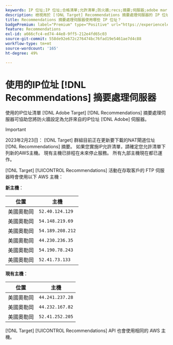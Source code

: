 ```yaml
---
keywords: IP 位址;IP 位址;合格清單;允許清單;防火牆;recs;摘要;伺服器;adobe marketing cloud;recommendations
description: 檢視用於 [!DNL Target] Recommendations 摘要處理伺服器的 IP 位址清單，協助您將防火牆設定為允許來自 Adobe 伺服器的 IP 位址。
title: Recommendations 摘要處理伺服器使用哪些 IP 位址？
badgePremium: label="Premium" type="Positive" url="https://experienceleague.adobe.com/docs/target/using/introduction/intro.html?lang=en#premium newtab=true" tooltip="檢視Target Premium包含的內容。"
feature: Recommendations
exl-id: a666cfc4-ed74-44e8-9ff5-212e4fd65c03
source-git-commit: 558de92e672c276474bc76fad19e5461ae7d4c88
workflow-type: tm+mt
source-wordcount: '165'
ht-degree: 49%

---
```


# 使用的IP位址 [!DNL Recommendations] 摘要處理伺服器

使用的IP位址清單 [!DNL Adobe Target] [!DNL Recommendations] 摘要處理伺服器可協助您將防火牆設定為允許來自的IP位址 [!DNL Adobe] 伺服器。

>[!IMPORTANT]
>
>2023年2月23日： [!DNL Target] 群組目前正在更新要下載的NAT閘道位址 [!DNL Recommendations] 摘要。 如果您實施IP允許清單，請確定您允許清單下列新的AWS主機。 現有主機已排程在未來停止服務。 所有九部主機現在都已運作。

[!DNL Target] [!UICONTROL Recommendations] 活動在存取客戶的 FTP 伺服器時會使用以下 AWS 主機：

**新主機**：

| 位置 | 主機 |
| --- | --- |
| 美國奧勒岡 | `52.40.124.129` |
| 美國奧勒岡 | `54.148.219.69` |
| 美國奧勒岡 | `54.189.208.212` |
| 美國奧勒岡 | `44.230.236.35` |
| 美國奧勒岡 | `54.190.78.243` |
| 美國奧勒岡 | `52.41.73.133` |

**現有主機**：

| 位置 | 主機 |
| --- | --- |
| 美國奧勒岡 | `44.241.237.28` |
| 美國奧勒岡 | `44.232.167.82` |
| 美國奧勒岡 | `52.41.252.205` |

[!DNL Target] [!UICONTROL Recommendations] API 也會使用相同的 AWS 主機。
